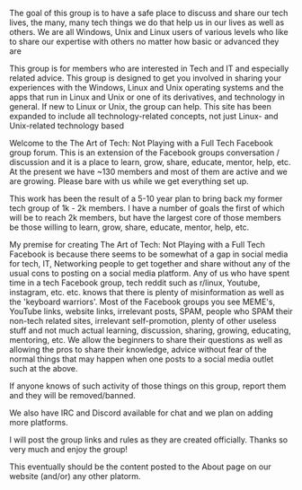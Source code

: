 
The goal of this group is to have a safe place to discuss and share our tech lives, the many, many tech things we do that help us in our lives as well as others. We are all Windows, Unix and Linux users of various levels who like to share our expertise with others no matter how basic or advanced they are

This group is for members who are interested in Tech and IT and especially related advice. This group is designed to get you involved in sharing your experiences with the Windows, Linux and Unix operating systems and the apps that run in Linux and Unix or one of its derivatives, and technology in general. If new to Linux or Unix, the group can help. This site has been expanded to include all technology-related concepts, not just Linux- and Unix-related technology based

Welcome to the The Art of Tech: Not Playing with a Full Tech Facebook group forum. This is an extension of the Facebook groups conversation / discussion and it is a place to learn, grow, share, educate, mentor, help, etc. At the present we have ~130 members and most of them are active and we are growing. Please bare with us while we get everything set up.

This work has been the result of a 5-10 year plan to bring back my former tech group of 1k - 2k members. I have a number of goals the first of which will be to reach 2k members, but have the largest core of those members be those willing to learn, grow, share, educate, mentor, help, etc.

My premise for creating The Art of Tech: Not Playing with a Full Tech Facebook is because there seems to be somewhat of a gap in social media for tech, IT, Networking people to get together and share without any of the usual cons to posting on a social media platform. Any of us who have spent time in a tech Facebook group, tech reddit such as r/linux, Youtube, instagram, etc. etc. knows that there is plenty of misinformation as well as the 'keyboard warriors'. Most of the Facebook groups you see MEME's, YouTube links, website links, irrelevant posts, SPAM, people who SPAM their non-tech related sites, irrelevant self-promotion, plenty of other useless stuff and not much actual learning, discussion, sharing, growing, educating, mentoring, etc. We allow the beginners to share their questions as well as allowing the pros to share their knowledge, advice without fear of the normal things that may happen when one posts to a social media outlet such at the above.

If anyone knows of such activity of those things on this group, report them and they will be removed/banned.

We also have IRC and Discord available for chat and we plan on adding more platforms.

I will post the group links and rules as they are created officially.
Thanks so very much and enjoy the group!

This eventually should be the content posted to the About page on our website (and/or) any other platorm.
